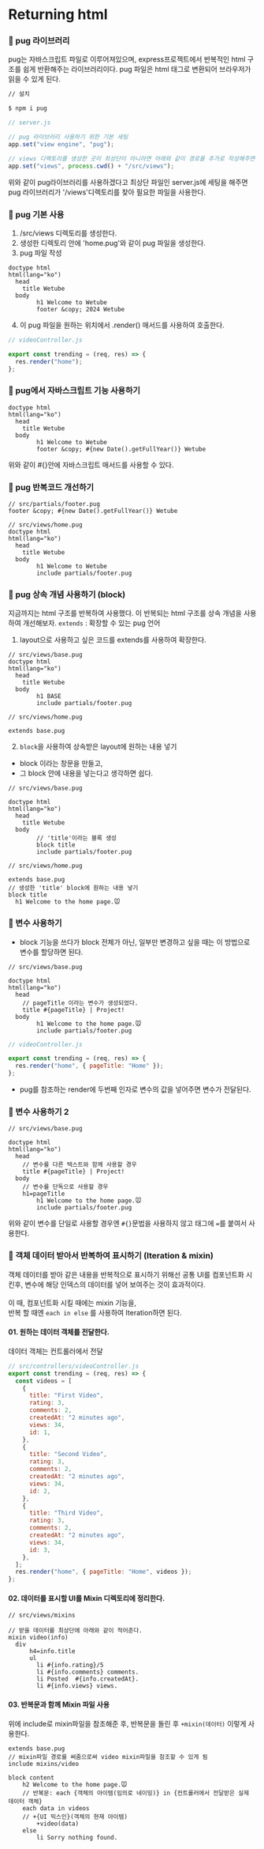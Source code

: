 # Returning html

### 📌 pug 라이브러리

pug는 자바스크립트 파일로 이루어져있으며, express프로젝트에서 반복적인 html 구조를 쉽게 반환해주는 라이브러리이다.
pug 파일은 html 태그로 변환되어 브라우저가 읽을 수 있게 된다.

```bash
// 설치

$ npm i pug
```

```js
// server.js

// pug 라이브러리 사용하기 위한 기본 세팅
app.set("view engine", "pug");

// views 디렉토리를 생성한 곳이 최상단이 아니라면 아래와 같이 경로를 추가로 작성해주면 된다.
app.set("views", process.cwd() + "/src/views");
```

위와 같이 pug라이브러리를 사용하겠다고 최상단 파일인 server.js에 세팅을 해주면 pug 라이브러리가 '/views'디렉토리를 찾아 필요한 파일을 사용한다.

### 📌 pug 기본 사용

1. /src/views 디렉토리를 생성한다.
2. 생성한 디렉토리 안에 'home.pug'와 같이 pug 파일을 생성한다.
3. pug 파일 작성

```pug
doctype html
html(lang="ko")
  head
    title Wetube
  body
        h1 Welcome to Wetube
        footer &copy; 2024 Wetube
```

4. 이 pug 파일을 원하는 위치에서 .render() 매서드를 사용하여 호출한다.

```js
// videoController.js

export const trending = (req, res) => {
  res.render("home");
};
```

### 📌 pug에서 자바스크립트 기능 사용하기

```pug
doctype html
html(lang="ko")
  head
    title Wetube
  body
        h1 Welcome to Wetube
        footer &copy; #{new Date().getFullYear()} Wetube
```

위와 같이 #{}안에 자바스크립트 매서드를 사용할 수 있다.

### 📌 pug 반복코드 개선하기

```pug
// src/partials/footer.pug
footer &copy; #{new Date().getFullYear()} Wetube
```

```pug
// src/views/home.pug
doctype html
html(lang="ko")
  head
    title Wetube
  body
        h1 Welcome to Wetube
        include partials/footer.pug
```

### 📌 pug 상속 개념 사용하기 (block)

지금까지는 html 구조를 반복하여 사용했다. 이 반복되는 html 구조를 상속 개념을 사용하여 개선해보자.
`extends` : 확장할 수 있는 pug 언어

1. layout으로 사용하고 싶은 코드를 extends를 사용하여 확장한다.

```pug
// src/views/base.pug
doctype html
html(lang="ko")
  head
    title Wetube
  body
        h1 BASE
        include partials/footer.pug
```

```pug
// src/views/home.pug

extends base.pug
```

2. `block`을 사용하여 상속받은 layout에 원하는 내용 넣기

- block 이라는 창문을 만들고,
- 그 block 안에 내용을 넣는다고 생각하면 쉽다.

```pug
// src/views/base.pug

doctype html
html(lang="ko")
  head
    title Wetube
  body
        // 'title'이라는 블록 생성
        block title
        include partials/footer.pug
```

```pug
// src/views/home.pug

extends base.pug
// 생성한 'title' block에 원하는 내용 넣기
block title
  h1 Welcome to the home page.🐭
```

### 📌 변수 사용하기

- block 기능을 쓰다가 block 전체가 아닌, 일부만 변경하고 싶을 때는 이 방법으로 변수를 할당하면 된다.

```pug
// src/views/base.pug

doctype html
html(lang="ko")
  head
    // pageTitle 이라는 변수가 생성되었다.
    title #{pageTitle} | Project!
  body
        h1 Welcome to the home page.🐭
        include partials/footer.pug
```

```js
// videoController.js

export const trending = (req, res) => {
  res.render("home", { pageTitle: "Home" });
};
```

- pug를 참조하는 render에 두번째 인자로 변수의 값을 넣어주면 변수가 전달된다.

### 📌 변수 사용하기 2

```pug
// src/views/base.pug

doctype html
html(lang="ko")
  head
    // 변수를 다른 텍스트와 함께 사용할 경우
    title #{pageTitle} | Project!
  body
    // 변수를 단독으로 사용할 경우
    h1=pageTitle
        h1 Welcome to the home page.🐭
        include partials/footer.pug
```

위와 같이 변수를 단일로 사용할 경우엔 `#{}`문법을 사용하지 않고 태그에 `=`를 붙여서 사용한다.

### 📌 객체 데이터 받아서 반복하여 표시하기 (Iteration & mixin)

객체 데이터를 받아 같은 내용을 반복적으로 표시하기 위해선 공통 UI를 컴포넌트화 시킨후, 변수에 해당 인덱스의 데이터를 넣어 보여주는 것이 효과적이다.
</br></br>
이 때, 컴포넌트화 시킬 때에는 mixin 기능을,</br>
반복 할 때엔 `each in else` 를 사용하여 Iteration하면 된다.

#### 01. 원하는 데이터 객체를 전달한다.

데이터 객체는 컨트롤러에서 전달

```js
// src/controllers/videoController.js
export const trending = (req, res) => {
  const videos = [
    {
      title: "First Video",
      rating: 3,
      comments: 2,
      createdAt: "2 minutes ago",
      views: 34,
      id: 1,
    },
    {
      title: "Second Video",
      rating: 3,
      comments: 2,
      createdAt: "2 minutes ago",
      views: 34,
      id: 2,
    },
    {
      title: "Third Video",
      rating: 3,
      comments: 2,
      createdAt: "2 minutes ago",
      views: 34,
      id: 3,
    },
  ];
  res.render("home", { pageTitle: "Home", videos });
};
```

#### 02. 데이터를 표시할 UI를 Mixin 디렉토리에 정리한다.

```pug
// src/views/mixins

// 받을 데이터를 최상단에 아래와 같이 적어준다.
mixin video(info)
  div
      h4=info.title
      ul
        li #{info.rating}/5
        li #{info.comments} comments.
        li Posted  #{info.createdAt}.
        li #{info.views} views.
```

#### 03. 반복문과 함께 Mixin 파일 사용

위에 include로 mixin파일을 참조해준 후, 반복문을 돌린 후 `+mixin(데이터)` 이렇게 사용한다.

```pug
extends base.pug
// mixin파일 경로를 써줌으로써 video mixin파일을 참조할 수 있게 됨
include mixins/video

block content
    h2 Welcome to the home page.🐭
    // 반복문: each {객체의 아이템(임의로 네이밍)} in {컨트롤러에서 전달받은 실제 데이터 객체}
    each data in videos
    // +{UI 믹스인}(객체의 현재 아이템)
        +video(data)
    else
        li Sorry nothing found.
```
